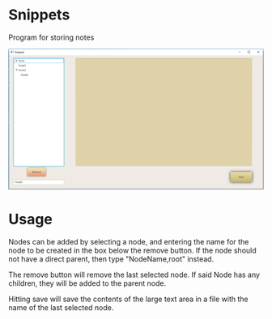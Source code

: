 # Snippets
Program for storing notes

![](https://github.com/astraTiCon/Snippets/blob/master/SnippetsUI.PNG)

# Usage

Nodes can be added by selecting a node, and entering the name for the node to be created in the box below the remove button. If the node should not have a direct parent, then type "NodeName,root" instead.

The remove button will remove the last selected node. If said Node has any children, they will be added to the parent node.

Hitting save will save the contents of the large text area in a file with the name of the last selected node.
